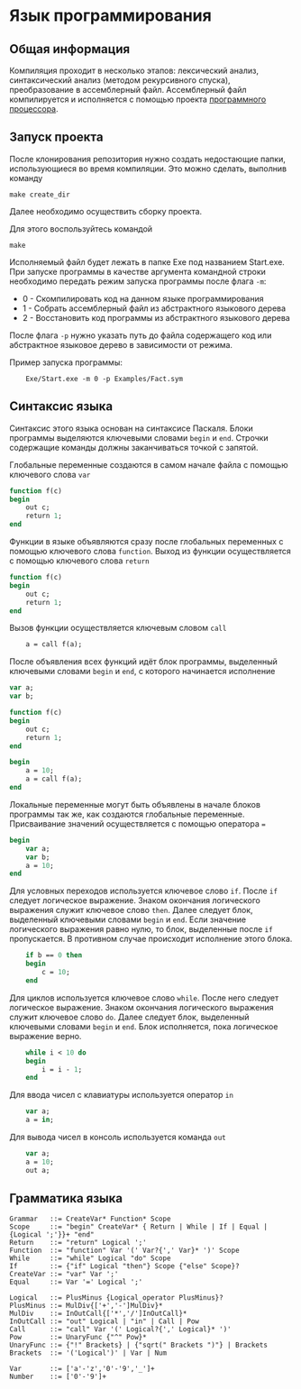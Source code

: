 # Язык программирования #
## Общая информация ##
Компиляция проходит в несколько этапов: лексический анализ, синтаксический анализ (методом рекурсивного спуска), преобразование в ассемблерный файл. Ассемблерный файл компилируется и исполняется с помощью проекта [программного процессора](https://github.com/SimonaytesYan/SoftCPU).

## Запуск проекта ##
После клонирования репозитория нужно создать недостающие папки, использующиеся во время компиляции. Это можно сделать, выполнив команду
```
make create_dir
```
Далее необходимо осуществить сборку проекта.

Для этого воспользуйтесь командой
```
make
```

Исполняемый файл будет лежать в папке Exe под названием Start.exe. При запуске программы в качестве аргумента командной строки необходимо передать режим запуска программы после флага `-m`: 

* 0 - Скомпилировать код на данном языке программирования
* 1 - Собрать ассемблерный файл из абстрактного языкового дерева
* 2 - Восстановить код программы из абстрактного языкового дерева

После флага `-p` нужно указать путь до файла содержащего код или абстрактное языковое дерево в зависимости от режима.

Пример запуска программы:
```
    Exe/Start.exe -m 0 -p Examples/Fact.sym
```

## Синтаксис языка ##
Синтаксис этого языка основан на синтаксисе Паскаля. Блоки программы выделяются ключевыми словами `begin` и `end`. Строчки содержащие команды должны заканчиваться точкой с запятой.

Глобальные переменные создаются в самом начале файла с помощью ключевого слова `var`
```Pascal
function f(c)
begin
    out c;
    return 1;
end
```

Функции в языке объявляются сразу после глобальных переменных с помощью ключевого слова `function`. Выход из функции осуществляется с помощью ключевого слова `return`
```Pascal
function f(c)
begin
    out c;
    return 1;
end
```

Вызов функции осуществляется ключевым словом `call`
```Pascal
    a = call f(a);
```

После объявления всех функций идёт блок программы, выделенный ключевыми словами `begin` и `end`, с которого начинается исполнение

```Pascal
var a;
var b;

function f(c)
begin
    out c;
    return 1;
end

begin
    a = 10;
    a = call f(a);
end
```

Локальные переменные могут быть объявлены в начале блоков программы так же, как создаются глобальные переменные. Присваивание значений осуществляется с помощью оператора `=`

```Pascal
begin
    var a;
    var b;
    a = 10;
end
```

Для условных переходов используется ключевое слово `if`. После `if` следует логическое выражение. Знаком окончания логического выражения служит ключевое слово `then`. Далее следует блок, выделенный ключевыми словами `begin` и `end`.
Если значение логического выражения равно нулю, то блок, выделенные после `if` пропускается. В противном случае происходит исполнение этого блока.

```Pascal
    if b == 0 then
    begin
        c = 10;
    end
```
Для циклов используется ключевое слово `while`. После него следует логическое выражение. Знаком окончания логического выражения служит ключевое слово `do`. Далее следует блок, выделенный ключевыми словами `begin` и `end`. Блок исполняется, пока логическое выражение верно.

```Pascal
    while i < 10 do
    begin
        i = i - 1;
    end
```

Для ввода чисел с клавиатуры используется оператор `in`
```Pascal
    var a;
    a = in;
```

Для вывода чисел в консоль используется команда `out`
```Pascal
    var a;
    a = 10;
    out a;
```

## Грамматика языка ##
```
Grammar   ::= CreateVar* Function* Scope
Scope     ::= "begin" CreateVar* { Return | While | If | Equal | {Logical ';'}}+ "end"
Return    ::= "return" Logical ';'
Function  ::= "function" Var '(' Var?{',' Var}* ')' Scope
While     ::= "while" Logical "do" Scope
If        ::= {"if" Logical "then"} Scope {"else" Scope}?
CreateVar ::= "var" Var ';'
Equal     ::= Var '=' Logical ';'

Logical   ::= PlusMinus {Logical_operator PlusMinus}?
PlusMinus ::= MulDiv{['+','-']MulDiv}*
MulDiv    ::= InOutCall{['*','/']InOutCall}*
InOutCall ::= "out" Logical | "in" | Call | Pow
Call      ::= "call" Var '(' Logical?{',' Logical}* ')'
Pow       ::= UnaryFunc {"^" Pow}*
UnaryFunc ::= {"!" Brackets} | {"sqrt(" Brackets ")"} | Brackets
Brackets  ::= '('Logical')' | Var | Num

Var       ::= ['a'-'z','0'-'9','_']+
Number    ::= ['0'-'9']+
```
